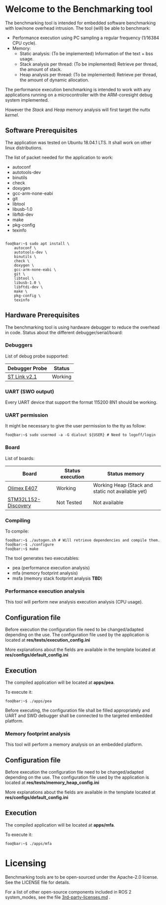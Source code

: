 # Welcome to the Benchmarking tool

The benchmarking tool is intended for embedded software benchmarking with 
low/none overhead intrusion. The tool (will) be able to benchmark:

- Performance execution using PC sampling a regular frequency (1/16384 CPU cycle).
- Memory:
  - Static analysis: (To be implemented) Information of the text + bss usage.
  - Stack analysis per thread: (To be implemented) Retrieve per thread, the amount 
				of stack. 
  - Heap analysis per thread: (To be implemented) Retrieve per thread, the amount 
				of dynamic allocation. 


The performance execution benchmarking is intended to work with any applications
running on a microcontroller with the ARM-coresight debug system implemented.

However the *Stack* and *Heap* memory analysis will first target the nuttx *kernel*. 

## Software Prerequisites
The application was tested on Ubuntu 18.04.1 LTS. It shall work on other
linux distributions.

The list of packet needed for the application to work:

- autoconf
- autotools-dev
- binutils
- check
- doxygen 
- gcc-arm-none-eabi
- git
- libtool
- libusb-1.0
- libftdi-dev
- make
- pkg-config
- texinfo

```console

foo@bar:~$ sudo apt install \
	autoconf \
	autotools-dev \
	binutils \
	check \
	doxygen \
	gcc-arm-none-eabi \
	git \
	libtool \
	libusb-1.0 \
	libftdi-dev \
	make \
	pkg-config \
	texinfo
```

## Hardware Prerequisites 
The benchmarking tool is using hardware debugger to reduce the overhead in code.
Status  about the different debugger/serial/board:

### Debuggers
List of debug probe supported:

| Debugger Probe     | Status     |
| -----------------  | ---------- |
| [ST Link v2.1](http://www.st.com/en/development-tools/st-link-v2.html)       | Working    |

### UART (SWO output)
Every UART device that support the format 115200 8N1 should be working.

### UART permission
It might be necessary to give the user permission to the tty as follow:

```console
foo@bar:~$ sudo usermod -a -G dialout ${USER} # Need to logoff/login

```

### Board
List of boards:

| Board              | Status execution | Status memory |
| -----------------  | ---------------- | ------------- |
| [Olimex E407](https://www.olimex.com/Products/ARM/ST/STM32-E407/open-source-hardware) | Working | Working Heap (Stack and static not available yet)  |
| [STM32L152-Discovery](https://www.st.com/en/evaluation-tools/32l152cdiscovery.html) | Not Tested | Not available |

### Compiling 
To compile:
```console
foo@bar:~$ ./autogen.sh # Will retrieve dependencies and compile them.
foo@bar:~$ ./configure
foo@bar:~$ make
```	

The tool generates two executables:
 - pea (performance execution analysis) 
 - mfa (memory footprint analysis)
 - msfa (memory stack footprint analysis **TBD**)

### Performance execution analysis
This tool will perform new analysis execution analysis (CPU usage).

## Configuration file
Before execution the configuration file need to be changed/adapted depending on
the use. The configuration file used by the application is located at 
__res/tests/execution_config.ini__

More explanations about the fields are available in the template located at
__res/configs/default_config.ini__

## Execution
The compiled application will be located at __apps/pea__. 

To execute it:

```console
foo@bar:~$ ./apps/pea
```

Before executing, the configuration file shall be filled appropriately and
UART and SWD debugger shall be connected to the targeted embedded platform.

### Memory footprint analysis 
This tool will perform a memory analysis on an embedded platform.

## Configuration file
Before execution the configuration file need to be changed/adapted depending on
the use. The configuration file used by the application is located at 
__res/tests/memory_heap_config.ini__

More explanations about the fields are available in the template located at
__res/configs/default_config.ini__

## Execution
The compiled application will be located at __apps/mfa__. 

To execute it:
```console
foo@bar:~$ ./apps/mfa
```

# Licensing

Benchmarking tools are to be open-sourced under the Apache-2.0 license. See the
LICENSE file for details.

For a list of other open-source components included in ROS 2 system_modes, see
the file [3rd-party-licenses.md](./3rd-party-licenses.md) .

